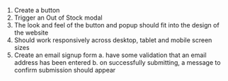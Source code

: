 1. Create a button
2. Trigger an Out of Stock modal
3. The look and feel of the button and popup should fit into the design of the website
4. Should work responsively across desktop, tablet and mobile screen
   sizes
5. Create an email signup form
   a. have some validation that an email address has been entered
   b. on successfully submitting, a message to confirm submission should appear
